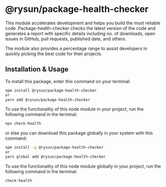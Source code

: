 # @rysun/package-health-checker

This module accelerates development and helps you build the most reliable code. Package-health-checker checks the latest version of the code and generates a report with specific details including no. of downloads, open issues in GitHub, pull requests, published date, and others.  

The module also provides a percentage range to assist developers in quickly picking the best code for their projects.  

## Installation & Usage

To install this package, enter this command on your terminal: 
```bash
npm install @rysun/package-health-checker
or
yarn add @rysun/package-health-checker
```

To use the functionality of this node module in your project, run the following command in the terminal:
```bash
npx check-health
```

or else you can download this package globally in your system with this command:
```bash
npm install -g @rysun/package-health-checker
or
yarn global add @rysun/package-health-checker
```

To use the functionality of this node module globally in your project, run the following command in the terminal:
```bash
check-health
```